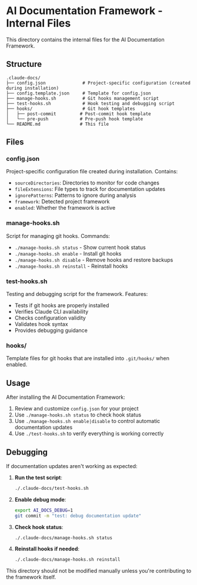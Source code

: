 # AI Documentation Framework - Internal Files

This directory contains the internal files for the AI Documentation Framework.

## Structure

```
.claude-docs/
├── config.json              # Project-specific configuration (created during installation)
├── config.template.json     # Template for config.json
├── manage-hooks.sh          # Git hooks management script
├── test-hooks.sh            # Hook testing and debugging script
├── hooks/                   # Git hook templates
│   ├── post-commit         # Post-commit hook template
│   └── pre-push            # Pre-push hook template
└── README.md               # This file
```

## Files

### config.json
Project-specific configuration file created during installation. Contains:
- `sourceDirectories`: Directories to monitor for code changes
- `fileExtensions`: File types to track for documentation updates
- `ignorePatterns`: Patterns to ignore during analysis
- `framework`: Detected project framework
- `enabled`: Whether the framework is active

### manage-hooks.sh
Script for managing git hooks. Commands:
- `./manage-hooks.sh status` - Show current hook status
- `./manage-hooks.sh enable` - Install git hooks
- `./manage-hooks.sh disable` - Remove hooks and restore backups
- `./manage-hooks.sh reinstall` - Reinstall hooks

### test-hooks.sh
Testing and debugging script for the framework. Features:
- Tests if git hooks are properly installed
- Verifies Claude CLI availability
- Checks configuration validity
- Validates hook syntax
- Provides debugging guidance

### hooks/
Template files for git hooks that are installed into `.git/hooks/` when enabled.

## Usage

After installing the AI Documentation Framework:

1. Review and customize `config.json` for your project
2. Use `./manage-hooks.sh status` to check hook status
3. Use `./manage-hooks.sh enable|disable` to control automatic documentation updates
4. Use `./test-hooks.sh` to verify everything is working correctly

## Debugging

If documentation updates aren't working as expected:

1. **Run the test script**:
   ```bash
   ./.claude-docs/test-hooks.sh
   ```

2. **Enable debug mode**:
   ```bash
   export AI_DOCS_DEBUG=1
   git commit -m "test: debug documentation update"
   ```

3. **Check hook status**:
   ```bash
   ./.claude-docs/manage-hooks.sh status
   ```

4. **Reinstall hooks if needed**:
   ```bash
   ./.claude-docs/manage-hooks.sh reinstall
   ```

This directory should not be modified manually unless you're contributing to the framework itself.